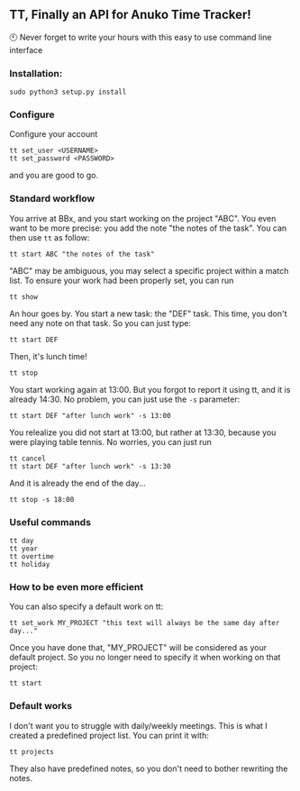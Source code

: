 ## TT, Finally an API for Anuko Time Tracker!

:clock10: Never forget to write your hours with this easy to use command line interface

### Installation:
```
sudo python3 setup.py install
```

### Configure
Configure your account
```
tt set_user <USERNAME>
tt set_password <PASSWORD>
```
and you are good to go.

### Standard workflow
You arrive at BBx, and you start working on the project "ABC". You even want to be more precise: you add the note "the notes of the task".
You can then use `tt` as follow:
```
tt start ABC "the notes of the task"
```
"ABC" may be ambiguous, you may select a specific project within a match list.
To ensure your work had been properly set, you can run
```
tt show
```
An hour goes by. You start a new task: the "DEF" task. This time, you don't need any note on that task. So you can just type:
```
tt start DEF
```
Then, it's lunch time!
```
tt stop
```
You start working again at 13:00. But you forgot to report it using tt, and it is already 14:30.
No problem, you can just use the `-s` parameter:
```
tt start DEF "after lunch work" -s 13:00
```
You relealize you did not start at 13:00, but rather at 13:30, because you were playing table tennis.
No worries, you can just run
```
tt cancel
tt start DEF "after lunch work" -s 13:30
```
And it is already the end of the day...
```
tt stop -s 18:00
```

### Useful commands
```
tt day
tt year
tt overtime
tt holiday
```

### How to be even more efficient
You can also specify a default work on tt:
```
tt set_work MY_PROJECT "this text will always be the same day after day..."
```
Once you have done that, "MY_PROJECT" will be considered as your default project. So you no longer need to specify it when working on that project:
```
tt start
```

### Default works
I don't want you to struggle with daily/weekly meetings. This is what I created a predefined project list. You can print it with:
```
tt projects
```
They also have predefined notes, so you don't need to bother rewriting the notes.

